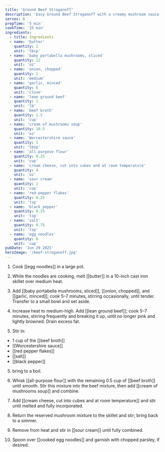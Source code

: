 ```yaml
---
title: 'Ground Beef Stroganoff'
description: 'Easy Ground Beef Stroganoff with a creamy mushroom sauce, ready in 30 minutes'
serves: 8
prepTime: '5 min'
cookTime: '25 min'
ingredients:
  - title: Ingredients
  - name: 'butter'
    quantity: 2
    unit: 'tbsp'
  - name: 'baby portabella mushrooms, sliced'
    quantity: 12
    unit: 'oz'
  - name: 'onion, chopped'
    quantity: 1
    unit: 'medium'
  - name: 'garlic, minced'
    quantity: 6
    unit: 'clove'
  - name: 'lean ground beef'
    quantity: 1
    unit: 'lb'
  - name: 'beef broth'
    quantity: 1.5
    unit: 'cup'
  - name: 'cream of mushrooms soup'
    quantity: 10.5
    unit: 'oz'
  - name: 'Worcestershire sauce'
    quantity: 1
    unit: 'tbsp'
  - name: 'all-purpose flour'
    quantity: 0.25
    unit: 'cup'
  - name: 'cream cheese, cut into cubes and at room temperature'
    quantity: 4
    unit: 'oz'
  - name: 'sour cream'
    quantity: 1
    unit: 'cup'
  - name: 'red pepper flakes'
    quantity: 0.25
    unit: 'tsp'
  - name: 'black pepper'
    quantity: 0.25
    unit: 'tsp'
  - name: 'salt'
    quantity: 0.75
    unit: 'tsp'
  - name: 'egg noodles'
    quantity: 6
    unit: 'cup'
pubDate: 'Jun 29 2025'
heroImage: '/beef-stroganoff.jpg'
---
```


1. Cook [[egg noodles]] in a large pot.

2. While the noodles are cooking, melt [[butter]] in a 10-inch cast iron skillet over medium heat.

3. Add [[baby portabella mushrooms, sliced]], [[onion, chopped]], and [[garlic, minced]]; cook 5–7 minutes, stirring occasionally, until tender. Transfer to a small bowl and set aside.
4. Increase heat to medium-high. Add [[lean ground beef]]; cook 5–7 minutes, stirring frequently and breaking it up, until no longer pink and lightly browned. Drain excess fat.
5. Stir in:

- 1 cup of the [[beef broth]]
- [[Worcestershire sauce]]
- [[red pepper flakes]]
- [[salt]]
- [[black pepper]]

5. bring to a boil.

6. Whisk [[all-purpose flour]] with the remaining 0.5 cup of [[beef broth]] until smooth. Stir this mixture into the beef mixture, then add [[cream of mushrooms soup]] and combine.
7. Add [[cream cheese, cut into cubes and at room temperature]] and stir until melted and fully incorporated.
8. Return the reserved mushroom mixture to the skillet and stir; bring back to a simmer.
9. Remove from heat and stir in [[sour cream]] until fully combined.
10. Spoon over [[cooked egg noodles]] and garnish with chopped parsley, if desired.
